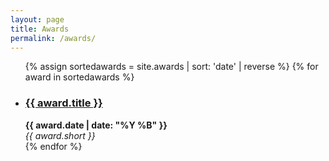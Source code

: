 ```yaml
---
layout: page
title: Awards
permalink: /awards/
---
```

<link rel="icon" href="{{ "./favicon-32x32.png" | relative_url }}" type="image/x-icon">

<ul>
  {% assign sortedawards = site.awards | sort: 'date' | reverse %}
  {% for award in sortedawards %}
    <li>
      <h3><a href="{{ award.url }}">{{ award.title }}</a></h3>
      <b> {{ award.date | date: "%Y %B" }} </b><br>
      <i>{{ award.short }}</i>
    </li>
  {% endfor %}
</ul>
